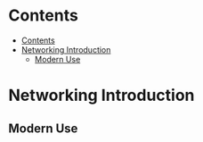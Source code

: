 

# Contents
- [Contents](#contents)
- [Networking Introduction](#networking-introduction)
  - [Modern Use](#modern-use)

# Networking Introduction
## Modern Use
